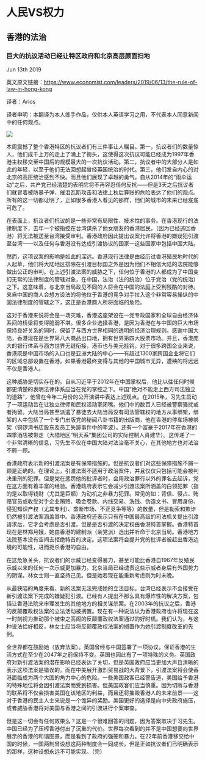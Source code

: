 # 人民VS权力

## 香港的法治

### 巨大的抗议活动已经让特区政府和北京高层颜面扫地

Jun 13th 2019

英文原文链接：https://www.economist.com/leaders/2019/06/13/the-rule-of-law-in-hong-kong

译者：Arios

译者申明：本翻译为本人练手作品，仅供本人英语学习之用，不代表本人同意新闻中的任何观点。

![](https://github.com/Arioseins/English-Study/blob/master/pic/%E9%A6%99%E6%B8%AF%E8%BF%94%E9%80%81%E4%B8%AD/economist%20Hong%20Kong%2020190615_LDD001.jpg)

本周震撼了整个香港特区的抗议者们有三件事让人瞩目。第一，抗议者们的数量惊人，他们成千上万的走上了涌上了街头，这使得这次抗议可能已经成为1997年香港主权移交至中国后的规模最大的一次抗议活动。第二，抗议者中的大部分人是如此的年轻，以至于他们无法回想起曾经英国统治的时代。第三，他们发自内心的对北京的高压统治感到不快。而且他们展现了卓越的勇气。自从2014年的“雨伞运动”之后，共产党已经清楚的表明它将不再容忍任何反抗——但是3天之后抗议者们就冒着被防暴子弹，催泪瓦斯攻击和法律上秋后算账的危险表达了他们的观点。所有的这一切都证明了，正如很多香港人看见的那样，他们的城市的未来已经岌岌可危了。

在表面上，抗议者们抗议的是一些非常有局限性、技术性的事务。在香港现行的法律制度下，去年一个被指控在台湾谋杀了他女朋友的香港居民，（因为已经逃回香港）将无法被送至台湾接受审判。香港政府因此提出议案允许将香港的嫌疑犯引渡至台湾——以及任何与香港没有达成引渡协议的国家—这些国家中包括中国大陆。

然而，这项议案的影响是如此的深远。香港现行法律是由经历过香港殖民地时代的人起草，他们将大陆地区排除在引渡目标国之外是因为他们不相信大陆的法院能够做出公正的审判。在上述引渡法案的威胁之下，任何位于香港的人都成为了中国变幻无常的法律制度的管辖对象，在中国，法治（法的统治）位于党治（党的统治）之下。这意味着，与北京当局政见不同的人将会在中国的法庭上受到残酷的对待。来自中国的商人会想方设法的将他位于香港的竞争对手拉入这个非常容易操纵的中国法律制度的管辖之下，这正是香港商人所将面临的危险。

这对于香港来说将会是一场灾难，香港这座架设在一党专政国家和全球自由经济体系间的桥梁将变得脆弱不堪。很多企业选择香港，是因为香港在与中国的巨大市场保持良好关系的同时，保留了与西方世界相同的透明的经济治理规则。感谢中国大陆，香港现在是世界第八大商品出口地，拥有世界第四大股票市场。并且，香港庞大的银行体系与西方世界无缝衔接，港币也与美元挂钩，对于很多跨国企业来说，香港既是中国市场的入口也是亚洲大陆的中心——有超过1300家跨国企业将它们的区域总部设置在香港。如果香港最终变得与其他的中国城市无异，遭殃的将远远不仅是香港人。

这种威胁是切实存在的。自从习近平于2012年在中国掌权后，他比以往任何时候都更清楚的表明法律体系应当在党的掌控之下。中国“绝对不能走上西方司法独立的道路”，他曾在今年二月份的公开演讲中表达上述观点。在2015年，习先生启动了一项运动旨在让独立律师和民权活动家闭嘴。他们中的数百人已经被警察骚扰或者拘留。大陆当局甚至派遣了暴徒去大陆当局没有司法管辖权的地方从事绑架，绑架的人中包括了一个专门出版党的秘闻八卦书籍的出版商，他在香港的停车场被绑架（铜锣湾书店股东及员工失踪事件中的李波）。还有一个富豪于2017年在香港的四季酒店被带走（大陆地区“明天系”集团公司的实际控制人肖建华）。这传递了一个非常清晰的信息，习先生不仅在中国大陆对法治毫不关心，在其他地方也对法治不屑一顾。

香港政府表示新的引渡法案是有保障措施的。但是抗议者们对这些保障措施不屑一顾是正确的。在理论上，引渡法案不适用于政治案件，并且仅仅只包括可能会被判决重刑的犯罪。但是党在惩罚他的批评者时，会用政治罪行以外的罪名去起诉，党在这方面有着丰富的经验。香港政府表示它会减少引渡法案所涵盖的白领犯罪（指的是以取得钱财（尤其是巨额）为动机之非暴力犯罪。常见的如：背信、侵占、贿赂官员或收受对手企业贿赂、吸金卷款、内线交易、洗钱、伪造文书、冒用身份、侵犯知识产权（尤其专利）、垄断市场、不正竞争等等）的数量，但是勒索和欺诈仍然被引渡法案涵盖其中。香港政府还表示只有在中国最高级的司法机关提出引渡请求后，它才会考虑是否引渡。但是是否引渡的决定权由香港特首掌握。香港特首现在是林郑月娥，她由香港的建制派（亲党派）选出并听命于北京当局。香港地方法院基本没有空间去拒绝特首的决定。这项法案将会提升党的批评者被赶出香港边境的可能性，进而扼杀香港的自由。

在这危急关头，抗议者们的示威已经变得暴力，甚至可能比香港自1967年反殖民示威以来的任何一次示威更加暴力。北京当局已经谴责这些示威者身后有外国势力的阴谋。林女士则一直坚持己见。但是她若现在能重新考虑则为时未晚。

从最狭隘的角度来看，新的法案无法完成她的立法目标。台湾已经表示不会接受在新引渡法案下完成的嫌疑犯引渡。已经有人提出不那么具有爆炸性的解决方案，包括让香港法院来审理发生的其他地方的相关谋杀案。在2003年的抗议之后，香港的反颠覆政权法案的立法活动被搁置。现在有一种说法认为香港政府也许将现在这一时刻视为推动那个被束之高阁的反颠覆政权法案通过的好时机。我们认为，与这种说法恰好相反，林女士应当将反颠覆政权法案的搁置作为她引渡制度改革的先例。

全世界都在鼓励她（放弃法案）。英国曾经与中国签署了一项协议，保证香港的生活方式在至少在2047年之前保持不变。英国也因此有了一项特殊的义务。英国政府对新引渡法案的潜在影响已经表达了关切，但是英国政府应当更加大声且清晰的表示这项法案是错误的。而在中美展开激烈贸易战的大背景下，引渡法案将会使香港面临成为两个大国的角力中心的危险。一些美国政客已经警告道，美国给予香港的特殊地位将会因引渡法案而受到损害。但美国政客们应当慎重。因为切断与香港的联系将不仅会损害美国在该地区的利益，而且还将摧毁香港人的未来前景——这对于香港的民主人士来说是一个诡异的奖励。美国更好的选择是向中央政府施压，或者威胁香港将对美国与香港之间的引渡进行个案审查。

但是这一切会有任何效果么？这是一个很难回答的问题，因为答案取决于习先生。中国已经为了压榨香港付出了沉重的代价。世界每次看到的并不是中国想要向世界展示的香港的和谐图景，而是看到了政府的强硬和暴力。在22年前香港移交给中国的时候，一国两制曾设想这两种制度会一同成长。但是正如抗议者们已明确表示的那样，这种设想永远不可能实现。（完）
